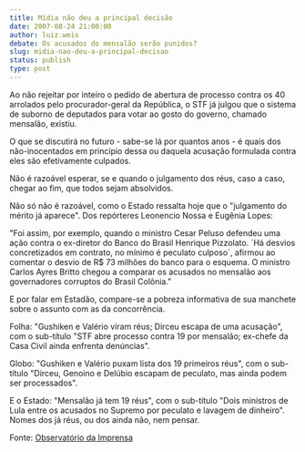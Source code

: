 ```yaml
---
title: Mídia não deu a principal decisão
date: 2007-08-24 21:00:00
author: luiz.weis
debate: Os acusados do mensalão serão punidos?
slug: midia-nao-deu-a-principal-decisao
status: publish 
type: post
---
```


Ao não rejeitar por inteiro o pedido de abertura de processo contra os 40 arrolados pelo procurador-geral da República, o STF já julgou que o sistema de suborno de deputados para votar ao gosto do governo, chamado mensalão, existiu.  
  
O que se discutirá no futuro - sabe-se lá por quantos anos - é quais dos não-inocentados em princípio dessa ou daquela acusação formulada contra eles são efetivamente culpados.  
  
Não é razoável esperar, se e quando o julgamento dos réus, caso a caso, chegar ao fim, que todos sejam absolvidos.   
  
Não só não é razoável, como o Estado ressalta hoje que o "julgamento do mérito já aparece". Dos repórteres Leonencio Nossa e Eugênia Lopes:  
  
"Foi assim, por exemplo, quando o ministro Cesar Peluso defendeu uma ação contra o ex-diretor do Banco do Brasil Henrique Pizzolato. ´Há desvios concretizados em contrato, no mínimo é peculato culposo´, afirmou ao comentar o desvio de R$ 73 milhões do banco para o esquema. O ministro Carlos Ayres Britto chegou a comparar os acusados no mensalão aos governadores corruptos do Brasil Colônia."  
  
E por falar em Estadão, compare-se a pobreza informativa de sua manchete sobre o assunto com as da concorrência.  
  
Folha: "Gushiken e Valério viram réus; Dirceu escapa de uma acusação", com o sub-título "STF abre processo contra 19 por mensalão; ex-chefe da Casa Civil ainda enfrenta denúncias".  
  
Globo: "Gushiken e Valério puxam lista dos 19 primeiros réus", com o sub-título "Dirceu, Genoino e Delúbio escapam de peculato, mas ainda podem ser processados".  
  
E o Estado: "Mensalão já tem 19 réus", com o sub-título "Dois ministros de Lula entre os acusados no Supremo por peculato e lavagem de dinheiro". Nomes dos já réus, ou dos ainda não, nem pensar.  
  
Fonte: [Observatório da Imprensa](http://observatorio.ultimosegundo.ig.com.br/blogs.asp?id_blog=3&id=)

